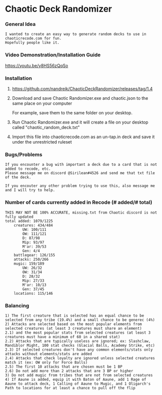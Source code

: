 # Chaotic Deck Randomizer

### General Idea
	I wanted to create an easy way to generate random decks to use in chaoticrecode.com for fun.
	Hopefully people like it. 

### Video Demonstration/Installation Guide
https://youtu.be/y8HS56zQqSo

### Installation
1) https://github.com/nandreik/ChaoticDeckRandomizer/releases/tag/1.4
2) Download and save Chaotic Randomizer.exe and chaotic.json to the same place on your computer 

   For example, save them to the same folder on your desktop.
3) Run Chaotic Randomizer.exe and it will create a file on your desktop called "chaotic_random_deck.txt"
4) Import this file into chaoticrecode.com as an un-tap.in deck and save it under the unrestricted ruleset

### Bugs/Problems
	If you encounter a bug with important a deck due to a card that is not added to recode, etc. 
	Please message me on discord @Sirilean#4526 and send me that txt file of the deck.
	
	If you encouter any other problem trying to use this, also message me and I will try to help.

### Number of cards currently added in Recode (# added/# total) 
	THIS MAY NOT BE 100% ACCURATE, missing.txt from Chaotic discord is not fully updated
	total added: 1079/1225
        creatures: 434/484
            UW: 100/111
            OW: 111/121
            D: 87/98
            Mip: 93/97
            M'ar: 39/53
            Gen: 4/4
        battlegear: 126/155
        attacks: 250/266
        mugic: 159/189
            UW: 26/32
            OW: 31/34
            D: 28/32
            Mip: 27/33
            M'ar: 10/13
            Gen: 37/45
        locations: 115/146

### Balancing
	1) The first creature that is selected has an equal chance to be selected from any tribe (19.4%) and a small chance to be generec (4%)
	2) Attacks are selected based on the most popular elements from selected creatures (at least 3 creatures must share an element)
	2.1) and the most popular stats from selected creatures (at least 3 creatures must have a minimum of 60 in a shared stat)
	2.2) Attacks that are typically useless are ignored; ex: Slashclaw, Mandiblor Might, 100 stat checks (Glacial Balls, Academy Strike, etc)
	2.3) If selected creatures don't have any common elements/stats only attacks without elements/stats are added
	2.4) Attacks that check loyalty are ignored unless selected creatures match it (ex: OW only for Force Balls)
	2.5) The first 10 attacks that are chosen must be 1 BP
	2.6) Do not add more than 2 attacks that are 3 BP or higher 
	3) Do not add mugic from tribes that are not from selected creatures
	4) If Aaune is added, equip it with Baton of Aaune, add 1 Rage of Aaune to attack deck, 1 Calling of Aaune to Mugic, and 1 Oligarch's Path to locations for at least a chance to pull off the flip

